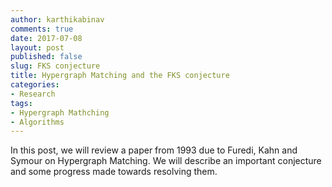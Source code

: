 ```yaml
---
author: karthikabinav
comments: true
date: 2017-07-08
layout: post
published: false
slug: FKS conjecture
title: Hypergraph Matching and the FKS conjecture
categories:
- Research
tags:
- Hypergraph Mathching
- Algorithms
---
```



In this post, we will review a paper from 1993 due to Furedi, Kahn and Symour on Hypergraph Matching. We will describe an important conjecture and some progress
made towards resolving them.



